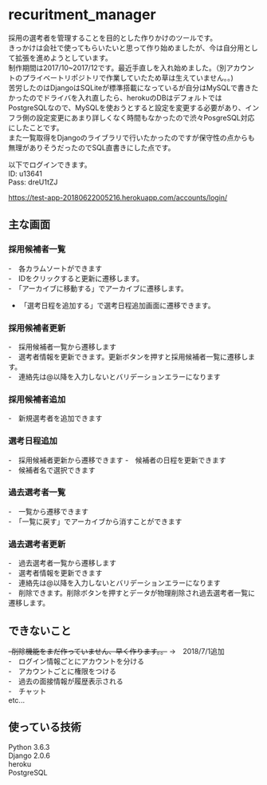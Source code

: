 # recuritment_manager

採用の選考者を管理することを目的とした作りかけのツールです。 <br>
きっかけは会社で使ってもらいたいと思って作り始めましたが、今は自分用として拡張を進めようとしています。 <br>
制作期間は2017/10~2017/12です。最近手直しを入れ始めました。（別アカウントのプライベートリポジトリで作業していたため草は生えていません。。)<br>
苦労したのはDjangoはSQLiteが標準搭載になっているが自分はMySQLで書きたかったのでドライバを入れ直したら、herokuのDBはデフォルトではPostgreSQLなので、MySQLを使おうとすると設定を変更する必要があり、インフラ側の設定変更にあまり詳しくなく時間もなかったので渋々PosgreSQL対応にしたことです。<br>
また一覧取得をDjangoのライブラリで行いたかったのですが保守性の点からも無理がありそうだったのでSQL直書きにした点です。

以下でログインできます。<br>
ID: u13641 <br>
Pass: dreU1tZJ

https://test-app-20180622005216.herokuapp.com/accounts/login/

## 主な画面
### 採用候補者一覧
 -　各カラムソートができます<br>
 -　IDをクリックすると更新に遷移します。<br>
 -　「アーカイブに移動する」でアーカイブに遷移します。<br>
 - 「選考日程を追加する」で選考日程追加画面に遷移できます。

### 採用候補者更新
 -　採用候補者一覧から遷移します<br>
 -　選考者情報を更新できます。更新ボタンを押すと採用候補者一覧に遷移します。<br>
 -　連絡先は@以降を入力しないとバリデーションエラーになります

### 採用候補者追加
 -　新規選考者を追加できます
 
### 選考日程追加
 -　採用候補者更新から遷移できます
 -　候補者の日程を更新できます<br>
 -　候補者名で選択できます

### 過去選考者一覧
 -　一覧から遷移できます<br>
 -　「一覧に戻す」でアーカイブから消すことができます
 
### 過去選考者更新
 -　過去選考者一覧から遷移します<br>
 -　選考者情報を更新できます<br>
 -　連絡先は@以降を入力しないとバリデーションエラーになります<br>
 -　削除できます。削除ボタンを押すとデータが物理削除され過去選考者一覧に遷移します。
 
## できないこと
~~-削除機能をまだ作っていません、早く作ります。。~~ →　2018/7/1追加<br>
 -　ログイン情報ごとにアカウントを分ける<br>
 -　アカウントごとに権限をつける<br>
 -　過去の面接情報が履歴表示される<br>
 -　チャット<br>
 etc...
 
 ## 使っている技術
Python 3.6.3<br>
Django 2.0.6<br>
heroku<br>
PostgreSQL
